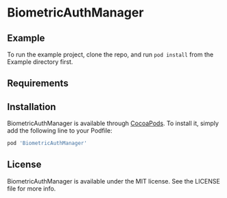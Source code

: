# BiometricAuthManager

## Example

To run the example project, clone the repo, and run `pod install` from the Example directory first.

## Requirements

## Installation

BiometricAuthManager is available through [CocoaPods](https://cocoapods.org). To install
it, simply add the following line to your Podfile:

```ruby
pod 'BiometricAuthManager'
```

## License

BiometricAuthManager is available under the MIT license. See the LICENSE file for more info.
